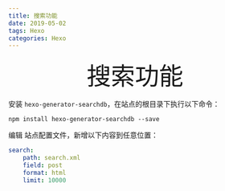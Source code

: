 ```yaml
---
title: 搜索功能
date: 2019-05-02
tags: Hexo
categories: Hexo
---
```


<div align='center' ><font size='70'>搜索功能</font></div>

安装 `hexo-generator-searchdb`，在站点的根目录下执行以下命令：

```shell
npm install hexo-generator-searchdb --save
```

编辑 站点配置文件，新增以下内容到任意位置：

```yaml
search:
    path: search.xml
    field: post
    format: html
    limit: 10000
```

